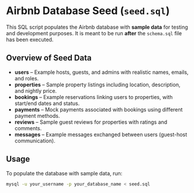 # Airbnb Database Seed (`seed.sql`)

This SQL script populates the Airbnb database with **sample data** for testing and development purposes. It is meant to be run **after** the `schema.sql` file has been executed.

## Overview of Seed Data
- **users** – Example hosts, guests, and admins with realistic names, emails, and roles.  
- **properties** – Sample property listings including location, description, and nightly price.  
- **bookings** – Example reservations linking users to properties, with start/end dates and status.  
- **payments** – Mock payments associated with bookings using different payment methods.  
- **reviews** – Sample guest reviews for properties with ratings and comments.  
- **messages** – Example messages exchanged between users (guest-host communication).

## Usage
To populate the database with sample data, run:

```bash
mysql -u your_username -p your_database_name < seed.sql
